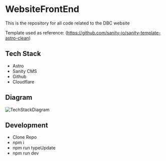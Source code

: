 # WebsiteFrontEnd

This is the repository for all code related to the DBC website

Template used as reference: (https://github.com/sanity-io/sanity-template-astro-clean)

## Tech Stack

- Astro
- Sanity CMS
- Github
- Cloudflare

## Diagram

![TechStackDiagram](https://github.com/DallasBicycleCoalition/WebsiteFrontEnd/assets/85081861/f0e3e4e8-0292-4808-b43e-124771989f63)

## Development

- Clone Repo
- npm i
- npm run typeUpdate
- npm run dev